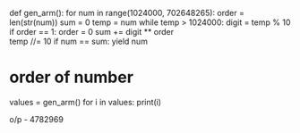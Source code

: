 def gen_arm():
	for num in range(1024000, 702648265):
		order = len(str(num))
		sum = 0
		temp = num
		while temp > 1024000:
			digit = temp % 10
			if order == 1:
				order = 0
			sum += digit ** order	
			temp //= 10
		if num == sum:
			yield num
   # order of number
   


values = gen_arm()
for i in values:
	print(i)

o/p - 4782969

